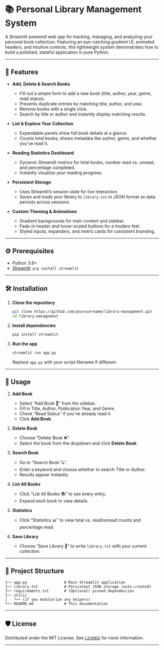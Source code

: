# 📚 Personal Library Management System

A Streamlit-powered web app for tracking, managing, and analyzing your personal book collection. Featuring an eye-catching gradient UI, animated headers, and intuitive controls, this lightweight system demonstrates how to build a polished, stateful application in pure Python.

---

## 🚀 Features

- **Add, Delete & Search Books**  
  - Fill out a simple form to add a new book (title, author, year, genre, read status).  
  - Prevents duplicate entries by matching title, author, and year.  
  - Remove books with a single click.  
  - Search by title or author and instantly display matching results.

- **List & Explore Your Collection**  
  - Expandable panels show full book details at a glance.  
  - Counts total books; shows metadata like author, genre, and whether you’ve read it.

- **Reading Statistics Dashboard**  
  - Dynamic Streamlit metrics for total books, number read vs. unread, and percentage completed.  
  - Instantly visualize your reading progress.

- **Persistent Storage**  
  - Uses Streamlit’s session state for live interaction.  
  - Saves and loads your library to `library.txt` in JSON format so data persists across sessions.

- **Custom Theming & Animations**  
  - Gradient backgrounds for main content and sidebar.  
  - Fade-in header and hover-scaled buttons for a modern feel.  
  - Styled inputs, expanders, and metric cards for consistent branding.

---

## ⚙️ Prerequisites

- Python 3.8+  
- [Streamlit](https://streamlit.io): `pip install streamlit`

---

## 🛠 Installation

1. **Clone the repository**  
   ```bash
   git clone https://github.com/yourusername/library-management.git
   cd library-management


2. **Install dependencies**

   ```bash
   pip install streamlit
   ```

3. **Run the app**

   ```bash
   streamlit run app.py
   ```

   Replace `app.py` with your script filename if different.

---

## 📝 Usage

1. **Add Book**

   * Select “Add Book 📖” from the sidebar.
   * Fill in Title, Author, Publication Year, and Genre.
   * Check “Read Status” if you’ve already read it.
   * Click **Add Book**.

2. **Delete Book**

   * Choose “Delete Book ❌”.
   * Select the book from the dropdown and click **Delete Book**.

3. **Search Book**

   * Go to “Search Book 🔍”.
   * Enter a keyword and choose whether to search Title or Author.
   * Results appear instantly.

4. **List All Books**

   * Click “List All Books 📚” to see every entry.
   * Expand each book to view details.

5. **Statistics**

   * Click “Statistics 📊” to view total vs. read/unread counts and percentage read.

6. **Save Library**

   * Choose “Save Library 💾” to write `library.txt` with your current collection.

---

## 📁 Project Structure

```
├── app.py                 # Main Streamlit application
├── library.txt            # Persistent JSON storage (auto-created)
├── requirements.txt       # (Optional) pinned dependencies
├── utils/                 
│   └── (if you modularize any helpers)
└── README.md              # This documentation
```

---

## 🛡 License

Distributed under the MIT License. See [`LICENSE`](./LICENSE) for more information.

---

